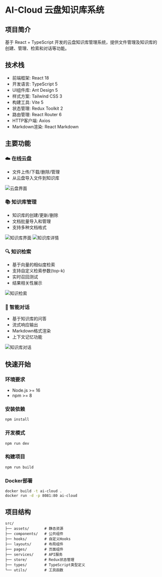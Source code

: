 # AI-Cloud 云盘知识库系统

## 项目简介
基于 React + TypeScript 开发的云盘知识库管理系统，提供文件管理及知识库的创建、管理、检索和对话等功能。

## 技术栈
- 前端框架: React 18
- 开发语言: TypeScript 5
- UI组件库: Ant Design 5
- 样式方案: Tailwind CSS 3
- 构建工具: Vite 5
- 状态管理: Redux Toolkit 2
- 路由管理: React Router 6
- HTTP客户端: Axios
- Markdown渲染: React Markdown

## 主要功能
### ☁️ 在线云盘
- 文件上传/下载/删除/管理
- 从云盘导入文件到知识库

![云盘界面](https://smkl-pics.oss-cn-hangzhou.aliyuncs.com/AI-Cloud/CloudDrive.png)

### 📚 知识库管理
- 知识库的创建/更新/删除
- 文档批量导入和管理
- 支持多种文档格式

![知识库界面](https://smkl-pics.oss-cn-hangzhou.aliyuncs.com/AI-Cloud/KBList.png)
![知识库详情](https://smkl-pics.oss-cn-hangzhou.aliyuncs.com/AI-Cloud/LittlePrinceKB.png)

### 🔍 知识检索
- 基于向量的相似度检索
- 支持自定义检索参数(top-k)
- 实时召回测试
- 结果相关性展示

![知识检索](https://smkl-pics.oss-cn-hangzhou.aliyuncs.com/AI-Cloud/LittlePrinceRetrieve.png)

### 💬 智能对话
- 基于知识库的问答
- 流式响应输出
- Markdown格式渲染
- 上下文记忆功能

![知识库对话](https://smkl-pics.oss-cn-hangzhou.aliyuncs.com/AI-Cloud/LittlePrinceChat.png)

## 快速开始

### 环境要求
- Node.js >= 16
- npm >= 8

### 安装依赖
```bash
npm install
```

### 开发模式
```bash
npm run dev
```

### 构建项目
```bash
npm run build
```

### Docker部署
```bash
docker build -t ai-cloud .
docker run -d -p 8081:80 ai-cloud
```

## 项目结构
```
src/
├── assets/       # 静态资源
├── components/   # 公共组件
├── hooks/        # 自定义Hooks
├── layouts/      # 布局组件
├── pages/        # 页面组件
├── services/     # API服务
├── store/        # Redux状态管理
├── types/        # TypeScript类型定义
└── utils/        # 工具函数
```